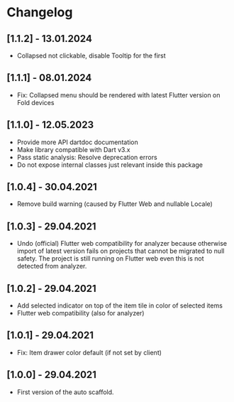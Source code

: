 # Changelog

## [1.1.2] - 13.01.2024

* Collapsed not clickable, disable Tooltip for the first

## [1.1.1] - 08.01.2024

* Fix: Collapsed menu should be rendered with latest Flutter version on Fold devices

## [1.1.0] - 12.05.2023

* Provide more API dartdoc documentation
* Make library compatible with Dart v3.x
* Pass static analysis: Resolve deprecation errors
* Do not expose internal classes just relevant inside this package

## [1.0.4] - 30.04.2021

* Remove build warning (caused by Flutter Web and nullable Locale)

## [1.0.3] - 29.04.2021

* Undo (official) Flutter web compatibility for analyzer because otherwise import of latest version 
  fails on projects that cannot be migrated to null safety. The project is still running on Flutter
  web even this is not detected from analyzer.

## [1.0.2] - 29.04.2021

* Add selected indicator on top of the item tile in color of selected items
* Flutter web compatibility (also for analyzer)

## [1.0.1] - 29.04.2021

* Fix: Item drawer color default (if not set by client)

## [1.0.0] - 29.04.2021

* First version of the auto scaffold.
